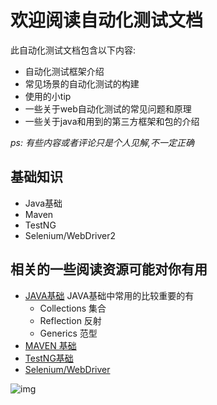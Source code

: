 # 欢迎阅读自动化测试文档

此自动化测试文档包含以下内容:

- 自动化测试框架介绍
- 常见场景的自动化测试的构建
- 使用的小tip
- 一些关于web自动化测试的常见问题和原理
- 一些关于java和用到的第三方框架和包的介绍

*ps: 有些内容或者评论只是个人见解,不一定正确*

## 基础知识

* Java基础
* Maven
* TestNG
* Selenium/WebDriver2

## 相关的一些阅读资源可能对你有用

 - [JAVA基础](https://docs.oracle.com/javase/tutorial/)
    JAVA基础中常用的比较重要的有
    * Collections 集合
    * Reflection 反射
    * Generics 范型 
 - [MAVEN 基础](http://wiki.jikexueyuan.com/project/maven/)
 - [TestNG基础](http://www.jianshu.com/p/d430c78016e6)
 - [Selenium/WebDriver](https://github.com/fool2fish/selenium-doc/blob/master/official-site/selenium-web-driver.md)

![img](../pics/JAVA_BASIC.png)
